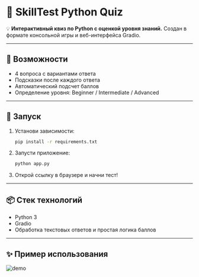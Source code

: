 # 🐍 SkillTest Python Quiz

💡 **Интерактивный квиз по Python с оценкой уровня знаний.**
Создан в формате консольной игры и веб-интерфейса Gradio.

---

## 🎯 Возможности
- 4 вопроса с вариантами ответа  
- Подсказки после каждого ответа  
- Автоматический подсчет баллов  
- Определение уровня: Beginner / Intermediate / Advanced  

---

## 🚀 Запуск

1. Установи зависимости:
   ```bash
   pip install -r requirements.txt
   ```

2. Запусти приложение:
   ```bash
   python app.py
   ```

3. Открой ссылку в браузере и начни тест!

---

## 📦 Стек технологий
- Python 3  
- Gradio  
- Обработка текстовых ответов и простая логика баллов  

---

## ✨ Пример использования
![demo](https://huggingface.co/datasets/huggingface/documentation-images/resolve/main/gradio/chat-interface.png)
